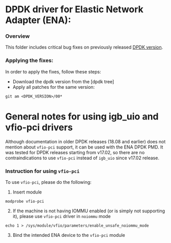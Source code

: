# DPDK driver for Elastic Network Adapter (ENA):

### Overview

This folder includes critical bug fixes on previously released [DPDK version](https://dpdk.org).

### Applying the fixes:

In order to apply the fixes, follow these steps:
* Download the dpdk version from the [dpdk tree]
* Apply all patches for the same version:
 ```
 git am <DPDK_VERSION>/00*
```
# General notes for using igb_uio and vfio-pci drivers

Although documentation in older DPDK releases (18.08 and earlier) does not
mention about `vfio-pci` support, it can be used with the ENA DPDK PMD. It was
tested for DPDK releases starting from v17.02, so there are no contraindications
to use `vfio-pci` instead of `igb_uio` since v17.02 release.

### Instruction for using `vfio-pci`
To use `vfio-pci`, please do the following:
1. Insert module
```
modprobe vfio-pci
```
2. If the machine is not having IOMMU enabled (or is simply not supporting it),
   please use `vfio-pci` driver in `noiommu` mode
```
echo 1 > /sys/module/vfio/parameters/enable_unsafe_noiommu_mode
```
3. Bind the intended ENA device to the `vfio-pci` module
